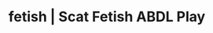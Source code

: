 ---
categories:
- AI Erotica
- Roleplay Fantasies
- Mindful Kink
- Spiritual Kink
- Scat Fetish
image: /assets/images/1747714220136.jpg
layout: post
schema:
  description: Premium adult content featuring ABDL Play, Scat Fetish. High-quality
    visuals with erotic themes.
  keywords:
  - Roleplay Fantasies
  - Immersive Erotica
  - Virtual Sex
  - ABDL Play
  - Inclusive Desire
  - ASMR Erotica
  - Scat Fetish
  name: 1747714220136 | ABDL Play Scat Fetish
  type: VisualArtwork
seo:
  description: Featured content with exclusive Scat Fetish, ABDL Play. HD images available.
  keywords: Scat Fetish, ABDL Play
  og_image: /assets/images/1747714220136.jpg
  schema_type: VisualArtwork
tags:
- '#fetish'
- ABDL Play
- Scat Fetish
title: fetish | Scat Fetish ABDL Play
---